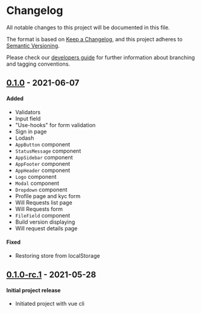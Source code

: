 # Changelog
All notable changes to this project will be documented in this file.

The format is based on [Keep a Changelog](https://keepachangelog.com/en/1.0.0/),
and this project adheres to [Semantic Versioning](https://semver.org/spec/v2.0.0.html).

Please check our [developers guide](https://gitlab.com/tokend/developers-guide)
for further information about branching and tagging conventions.

## [0.1.0] - 2021-06-07
#### Added
- Validators
- Input field
- "Use-hooks" for form validation
- Sign in page
- Lodash
- `AppButton` component
- `StatusMessage` component
- `AppSidebar` component
- `AppFooter` component
- `AppHeader` component
- `Logo` component
- `Modal` component
- `Dropdown` component
- Profile page and kyc form
- Will Requests list page
- Will Requests form
- `FileField` component
- Build version displaying
- Will request details page
#### Fixed
- Restoring store from localStorage

## [0.1.0-rc.1] - 2021-05-28
#### Initial project release
- Initiated project with vue cli

[Unreleased]: https://gitlab.com/napalmpapalam/web-client-liv/compare/0.1.0...main
[0.1.0]: https://gitlab.com/napalmpapalam/web-client-liv/compare/0.1.0-rc.1...0.1.0
[0.1.0-rc.1]: https://gitlab.com/napalmpapalam/web-client-liv/tags/0.1.0-rc.1